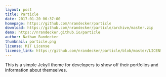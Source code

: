 ```yaml
---
layout: post
title: Particle
date: 2017-01-20 06:37:00
homepage: https://github.com/nrandecker/particle
download: https://github.com/nrandecker/particle/archive/master.zip
demo: https://nrandecker.github.io/particle
author: Nathan Randecker
thumbnail: particle.png
license: MIT License
license_link: https://github.com/nrandecker/particle/blob/master/LICENSE.txt
---
```


This is a simple Jekyll theme for developers to show off their
portfolios and information about themselves.
